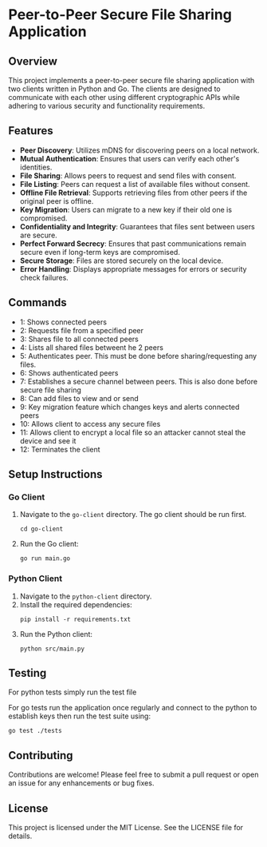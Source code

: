 

# Peer-to-Peer Secure File Sharing Application

## Overview

This project implements a peer-to-peer secure file sharing application with two clients written in Python and Go. The clients are designed to communicate with each other using different cryptographic APIs while adhering to various security and functionality requirements.

## Features

- **Peer Discovery**: Utilizes mDNS for discovering peers on a local network.
- **Mutual Authentication**: Ensures that users can verify each other's identities.
- **File Sharing**: Allows peers to request and send files with consent.
- **File Listing**: Peers can request a list of available files without consent.
- **Offline File Retrieval**: Supports retrieving files from other peers if the original peer is offline.
- **Key Migration**: Users can migrate to a new key if their old one is compromised.
- **Confidentiality and Integrity**: Guarantees that files sent between users are secure.
- **Perfect Forward Secrecy**: Ensures that past communications remain secure even if long-term keys are compromised.
- **Secure Storage**: Files are stored securely on the local device.
- **Error Handling**: Displays appropriate messages for errors or security check failures.


## Commands

- 1: Shows connected peers
- 2: Requests file from a specified peer
- 3: Shares file to all connected peers
- 4: Lists all shared files betweent he 2 peers
- 5: Authenticates peer. This must be done before sharing/requesting any files.
- 6: Shows authenticated peers
- 7: Establishes a secure channel between peers. This is also done before secure file sharing
- 8: Can add files to view and or send
- 9: Key migration feature which changes keys and alerts connected peers
- 10: Allows client to access any secure files
- 11: Allows client to encrypt a local file so an attacker cannot steal the device and see it
- 12: Terminates the client 



## Setup Instructions


### Go Client

1. Navigate to the `go-client` directory. The go client should be run first.


   ```
   cd go-client
2. Run the Go client:
   ```
   go run main.go
   ```

### Python Client

1. Navigate to the `python-client` directory.
2. Install the required dependencies:
   ```
   pip install -r requirements.txt
   ```
3. Run the Python client:
   ```
   python src/main.py
   ```

## Testing

For python tests simply run the test file

For go tests run the application once regularly and connect to the python to establish keys then run the test suite using:
```
go test ./tests
```

## Contributing

Contributions are welcome! Please feel free to submit a pull request or open an issue for any enhancements or bug fixes.

## License

This project is licensed under the MIT License. See the LICENSE file for details.
